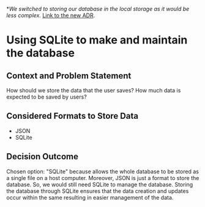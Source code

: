 **We switched to storing our database in the local storage as it would be less complex.* [Link to the new ADR](https://github.com/cse110-sp24-group23/cse110-sp24-group23/blob/main/specs/adrs/051224-Database-LocalStorage.md).

# Using SQLite to make and maintain the database

## Context and Problem Statement

How should we store the data that the user saves?
How much data is expected to be saved by users?

## Considered Formats to Store Data

* JSON
* SQLite

## Decision Outcome

Chosen option: "SQLite" because allows the whole database to be stored as a single file on a host computer. Moreover, JSON is just a format to store the database. So, we would still need SQLite to manage the database. Storing the database through SQLite ensures that the data creation and updates occur within the same resulting in easier management of the data. 
